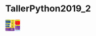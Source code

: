 # TallerPython2019_2

<img src="https://github.com/naverRevollo/TallerPython2019_2/blob/master/PythonSheet1.png" width="48">
